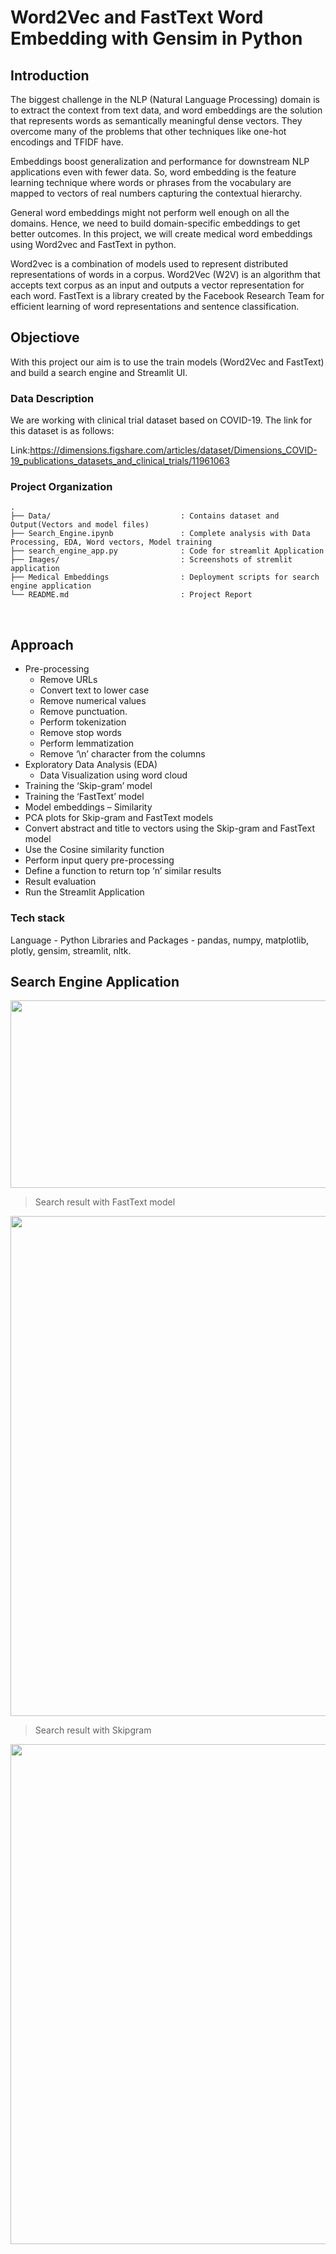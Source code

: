 # Word2Vec and FastText Word Embedding with Gensim in Python

## Introduction

The biggest challenge in the NLP (Natural Language Processing) domain is to extract the context from text data, and word embeddings are the solution that represents words as semantically meaningful dense vectors. They overcome many of the problems that other techniques like one-hot encodings and TFIDF have.

Embeddings boost generalization and performance for downstream NLP applications even with fewer data. So, word embedding is the feature learning technique where words or phrases from the vocabulary are mapped to vectors of real numbers capturing the contextual hierarchy.

General word embeddings might not perform well enough on all the domains. Hence, we need to build domain-specific embeddings to get better outcomes. In this project, we will create medical word embeddings using Word2vec and FastText in python.

Word2vec is a combination of models used to represent distributed representations of words in a corpus. Word2Vec (W2V) is an algorithm that accepts text corpus as an input and outputs a vector representation for each word. FastText is a library created by the Facebook Research Team for efficient learning of word representations and sentence classification.

## Objectiove

With this project our aim is to use the train models (Word2Vec and FastText) and build a search engine and Streamlit UI.

### Data Description 

We are working with clinical trial dataset based on COVID-19. The link for this dataset is as follows:

Link:https://dimensions.figshare.com/articles/dataset/Dimensions_COVID-19_publications_datasets_and_clinical_trials/11961063

### Project Organization
```
.
├── Data/                             : Contains dataset and Output(Vectors and model files) 
├── Search_Engine.ipynb               : Complete analysis with Data Processing, EDA, Word vectors, Model training
├── search_engine_app.py              : Code for streamlit Application
├── Images/                           : Screenshots of stremlit application
├── Medical Embeddings                : Deployment scripts for search engine application
└── README.md                         : Project Report 
```
<br />

## Approach

- Pre-processing
  - Remove URLs
  - Convert text to lower case
  - Remove numerical values
  - Remove punctuation.
  - Perform tokenization
  - Remove stop words
  - Perform lemmatization
  - Remove ‘\n’ character from the columns
- Exploratory Data Analysis (EDA) 
  - Data Visualization using word cloud
- Training the ‘Skip-gram’ model
- Training the ‘FastText’ model
- Model embeddings – Similarity
- PCA plots for Skip-gram and FastText models
- Convert abstract and title to vectors using the Skip-gram and FastText model
- Use the Cosine similarity function
- Perform input query pre-processing
- Define a function to return top ‘n’ similar results  
- Result evaluation
- Run the Streamlit Application

### Tech stack

Language - Python
Libraries and Packages - pandas, numpy, matplotlib, plotly, gensim, streamlit, nltk.

## Search Engine Application

<p align="center">
  <img width="600" height="300" src="https://github.com/UpadhyayShweta/clinical-trail-search-engine/blob/main/Images/Application_screen.png">
</p>

 > Search result with FastText model 
<p align="center">
  <img width="1000" height="800" src="https://github.com/UpadhyayShweta/clinical-trail-search-engine/blob/main/Images/Search_result1.png">
</p>

 > Search result with Skipgram
<p align="center">
  <img width="1000" height="800" src="https://github.com/UpadhyayShweta/clinical-trail-search-engine/blob/main/Images/Seearch_result2.png">
</p>
